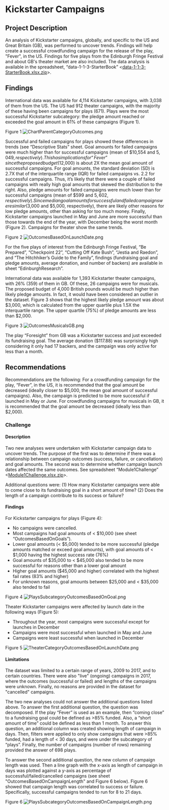 # Kickstarter Campaigns

## Project Description
An analysis of Kickstarter campaigns, globally, and specific to the US and Great Britain (GB), was performed to uncover trends. Findings will help create a successful crowdfunding campaign for the release of the play, "Fever", in the US. Findings for five plays from the Edinburgh Fringe Festival and about GB's theater market are also included. The data analysis is available in the spreadsheet, “data-1-1-3-StarterBook” <[data-1-1-3-StarterBook.xlsx.zip](data-1-1-3-StarterBook.xlsx.zip)>.

## Findings
International data was available for 4,114 Kickstarter campaigns, with 3,038 of them from the US. The US had 912 theater campaigns, with the majority of these having been campaigns for plays (671). Plays were the most successful Kickstarter subcategory: the pledge amount reached or exceeded the goal amount in 61% of these campaigns (Figure 1).

Figure 1
![ChartParentCategoryOutcomes.png](ChartParentCategoryOutcomes.png)

Successful and failed campaigns for plays showed these differences in trends (see “Descriptive Stats” sheet. Goal amounts for failed campaigns were much higher than for successful campaigns (mean of $10,554 and $5,049, respectively). This has implications for “Fever” since the proposed budget ($12,000) is about 2X the mean goal amount of successful campaigns. For goal amounts, the standard deviation (SD) is 2.7X that of the interquartile range (IQR) for failed campaigns vs. 2.2 for successful campaigns. Thus, it’s likely that there were a couple of failed campaigns with really high goal amounts that skewed the distribution to the right. Also, pledge amounts for failed campaigns were much lower than for successful campaigns (mean of $599 and $5,602, respectively). Since median goal amounts for successful and failed campaigns were similar ($3,000 and $5,000, respectively), there are likely other reasons for low pledge amounts, other than asking for too much money. Finally, Kickstarter campaigns launched in May and June are more successful than those towards the end of the year, with December being the worst month (Figure 2). Campaigns for theater show the same trends.

Figure 2
![OutcomesBasedOnLaunchDate.png](OutcomesBasedOnLaunchDate.png)

For the five plays of interest from the Edinburgh Fringe Festival, “Be Prepared”, “Checkpoint 22”, “Cutting Off Kate Bush”, “Jestia and Raedon”, and “The Hitchhiker’s Guide to the Family”, findings (fundraising goal and pledge amounts, average donation, and number of backers) are available in sheet “EdinburghResearch”.

International data was available for 1,393 Kickstarter theater campaigns, with 26% (359) of them in GB. Of these, 26 campaigns were for musicals. The proposed budget of 4,000 British pounds would be much higher than likely pledge amounts. In fact, it would have been considered an outlier in the dataset. Figure 3 shows that the highest likely pledge amount was about $3,000, which is calculated from the upper quartile plus 1.5X the interquartile range. The upper quartile (75%) of pledge amounts are less than $2,000. 

Figure 3
![OutcomesMusicalsGB.png](OutcomesMusicalsGB.png)

The play “Foresight” from GB was a Kickstarter success and just exceeded its fundraising goal. The average donation ($117.88) was surprisingly high considering it only had 17 backers, and the campaign was only active for less than a month. 

## Recommendations
Recommendations are the following: For a crowdfunding campaign for the play, “Fever”, in the US, it is recommended that the goal amount be decreased (ideally closer to $5,000, the mean goal amount of successful campaigns). Also, the campaign is predicted to be more successful if launched in May or June. For crowdfunding campaigns for musicals in GB, it is recommended that the goal amount be decreased (ideally less than $2,000). 

### Challenge

#### Description
Two new analyses were undertaken with Kickstarter campaign data to uncover trends. The purpose of the first was to determine if there was a relationship between campaign outcomes (success, failure, or cancellation) and goal amounts. The second was to determine whether campaign launch dates affected the same outcomes. See spreadsheet “Module1Challenge” <[Module1Challenge.xlsx.zip](Module1Challenge.xlsx.zip)>.

Additional questions were:
(1) How many Kickstarter campaigns were able to come close to its fundraising goal in a short amount of time?
(2) Does the length of a campaign contribute to its success or failure?

#### Findings
For Kickstarter campaigns for plays (Figure 4):
* No campaigns were cancelled.
* Most campaigns had goal amounts of < $10,000 (see sheet “OutcomesBasedOnGoals”).
* Lower goal amounts (< $5,000) tended to be more successful (pledge amounts matched or exceed goal amounts), with goal amounts of < $1,000 having the highest success rate (76%)
* Goal amounts of $35,000 to < $45,000 also tended to be more successful for reasons other than a lower goal amount
* Higher goal amounts ($45,000 and higher) correlated with the highest fail rates (83% and higher)
* For unknown reasons, goal amounts between $25,000 and < $35,000 also tended to fail

Figure 4
![PlaysSubcategoryOutcomesBasedOnGoal.png](PlaysSubcategoryOutcomesBasedOnGoal.png)

Theater Kickstarter campaigns were affected by launch date in the following ways (Figure 5):
* Throughout the year, most campaigns were successful except for launches in December
* Campaigns were most successful when launched in May and June
* Campaigns were least successful when launched in December

Figure 5
![TheaterCategoryOutcomesBasedOnLaunchDate.png](TheaterCategoryOutcomesBasedOnLaunchDate.png)

#### Limitations
The dataset was limited to a certain range of years, 2009 to 2017, and to certain countries. There were also "live" (ongoing) campaigns in 2017, where the outcomes (successful or failed) and lengths of the campaigns were unknown. Finally, no reasons are provided in the dataset for "cancelled" campaigns. 

The two new analyses could not answer the additional questions listed above. To answer the first additional question, the question was decomposed. If the play “Fever” is used as an example, then “coming close” to a fundraising goal could be defined as >85% funded. Also, a “short amount of time” could be defined as less than 1 month. To answer this question, an additional column was created showing length of campaign in days. Then, filters were applied to only show campaigns that were >85% funded, had a length of < 30 days, and were under the subcategory of “plays”. Finally, the number of campaigns (number of rows) remaining provided the answer of 698 plays.

To answer the second additional question, the new column of campaign length was used. Then a line graph with the x-axis as length of campaign in days was plotted against a y-axis as percentage of successful/failed/cancelled campaigns (see sheet "OutcomesBasedOnCampaignLength" and Figure 6 below). Figure 6 showed that campaign length was correlated to success or failure. Specifically, successful campaigns tended to run for 8 to 21 days. 

Figure 6
![PlaysSubcategoryOutcomesBasedOnCampaignLength.png](PlaysSubcategoryOutcomesBasedOnCampaignLength.png)
